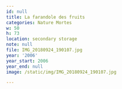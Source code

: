 ```yaml
---
id: null
title: La farandole des fruits
categories: Nature Mortes
w: 50
h: 73
location: secondary storage
note: null
file: IMG_20180924_190107.jpg
year: '2006'
year_start: 2006
year_end: null
image: /static/img/IMG_20180924_190107.jpg

---
```

